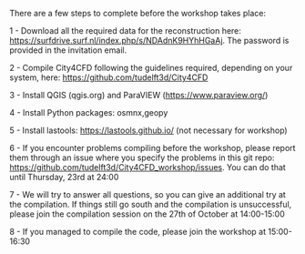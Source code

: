 There are a few steps to complete before the workshop takes place: 

1 - Download all the required data for the reconstruction here: https://surfdrive.surf.nl/index.php/s/NDAdnK9HYhHGaAj. The password is provided in the invitation email. 
	
2 - Compile City4CFD following the guidelines required, depending on your system, here: https://github.com/tudelft3d/City4CFD

3 - Install QGIS (qgis.org) and ParaVIEW (https://www.paraview.org/)

4 - Install Python packages: osmnx,geopy

5 - Install lastools: https://lastools.github.io/ (not necessary for workshop) 

6 - If you encounter problems compiling before the workshop, please report them through an issue where you specify the problems in this git repo: https://github.com/tudelft3d/City4CFD_workshop/issues. You can do that until Thursday, 23rd at 24:00

7 - We will try to answer all questions, so you can give an additional try at the compilation. If things still go south and the compilation is unsuccessful, please join the compilation session on the 27th of October at 14:00-15:00

8 - If you managed to compile the code, please join the workshop at 15:00-16:30
